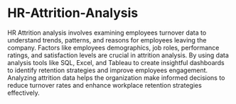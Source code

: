 # HR-Attrition-Analysis
HR Attrition analysis involves examining employees turnover data to understand trends, patterns, and reasons for employees leaving the company. Factors like employees demographics, job roles, performance ratings, and satisfaction levels are crucial in attrition analysis. By using data analysis tools like SQL, Excel, and Tableau to create insightful dashboards to identify retention strategies and improve employees engagement. Analyzing attrition data helps the organization make informed decisions to reduce turnover rates and enhance workplace retention strategies effectively.
